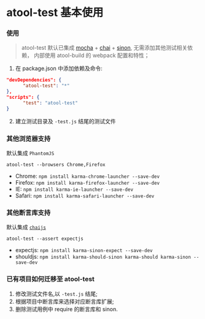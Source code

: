 # atool-test 基本使用

<!-- toc -->

### 使用

> atool-test 默认已集成 [mocha](http://mochajs.org/) + [chai](http://chaijs.com/) + [sinon](http://sinonjs.org/), 无需添加其他测试相关依赖， 内部使用 atool-build 的 webpack 配置和特性；

  1. 在 package.json 中添加依赖及命令: 

  ```json
  "devDependencies": {
        "atool-test": "*"
  },
  "scripts": {
        "test": "atool-test"
  }
  ```

  2. 建立测试目录及 `-test.js` 结尾的测试文件

### 其他浏览器支持

  默认集成 `PhantomJS`

```
atool-test --browsers Chrome,Firefox
```

  * Chrome: `npm install karma-chrome-launcher --save-dev`
  * Firefox: `npm install karma-firefox-launcher --save-dev`
  * IE: `npm install karma-ie-launcher --save-dev`
  * Safari: `npm install karma-safari-launcher --save-dev`

### 其他断言库支持

  默认集成 [`chaijs`](http://chaijs.com/)

```
atool-test --assert expectjs
```

  * expectjs: `npm install karma-sinon-expect --save-dev`
  * shouldjs: `npm install karma-should-sinon karma-should karma-sinon --save-dev`

### 已有项目如何迁移至 atool-test

  1. 修改测试文件名,以 `-test.js` 结尾;
  2. 根据项目中断言库来选择对应断言库扩展;
  3. 删除测试用例中 require 的断言库和 sinon.
